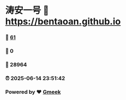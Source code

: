 # 涛安一号 :link: https://bentaoan.github.io 
### :page_facing_up: [61](https://bentaoan.github.io/tag.html) 
### :speech_balloon: 0 
### :hibiscus: 28964 
### :alarm_clock: 2025-06-14 23:51:42 
### Powered by :heart: [Gmeek](https://github.com/Meekdai/Gmeek)
